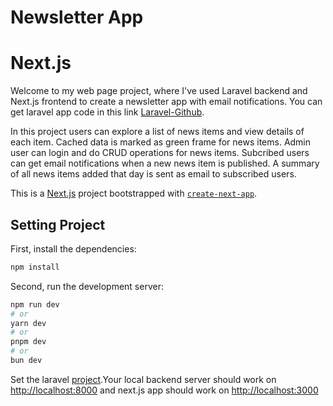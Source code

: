# Newsletter App 

# Next.js

Welcome to my web page project, where I've used Laravel backend and Next.js frontend to create a newsletter app with email notifications. You can get laravel app code in this link [Laravel-Github](https://github.com/Sumeyye-Mete/Newsletter-Backend.git). 

In this project users can  explore a list of news items and view details of each item. Cached data is marked as green frame for news items. Admin user can login and do CRUD operations for news items. Subcribed users can get email notifications when a new news item is published. A summary of all news items added that day is sent as email to subscribed users.

This is a [Next.js](https://nextjs.org/) project bootstrapped with [`create-next-app`](https://github.com/vercel/next.js/tree/canary/packages/create-next-app).

## Setting Project 

First, install the dependencies:

```bash
npm install
```

Second, run the development server:

```bash
npm run dev
# or
yarn dev
# or
pnpm dev
# or
bun dev
```

Set the laravel [project](https://github.com/Sumeyye-Mete/Newsletter-Backend.git).Your local backend server should work on [http://localhost:8000](http://localhost:8000) and next.js app should work on [http://localhost:3000](http://localhost:3000) 
